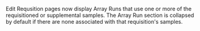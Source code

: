 Edit Requsition pages now display Array Runs that use one or more of the requisitioned or supplemental samples. The Array Run section is collapsed by default if there are none associated with that requisition's samples.